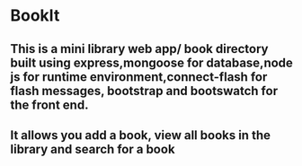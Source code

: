 # BookIt

## This is a mini library web app/ book directory built using express,mongoose for database,node js for runtime environment,connect-flash for flash messages, bootstrap and bootswatch for the front end.
## It allows you add a book, view all books in the library and search for a book
